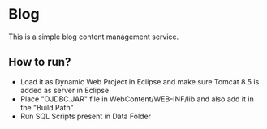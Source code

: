 # Blog

This is a simple blog content management service.

## How to run?

- Load it as Dynamic Web Project in Eclipse and make sure Tomcat 8.5 is added as server in Eclipse  
- Place "OJDBC.JAR" file in WebContent/WEB-INF/lib and also add it in the "Build Path"  
- Run SQL Scripts present in Data Folder

